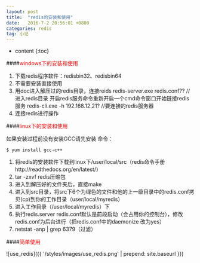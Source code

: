 ```yaml
---
layout: post
title:  "redis的安装和使用"
date:   2016-7-2 20:56:01 +0800
categories: redis
tag: 小记
---
```


* content
{:toc}

####<font color="red">windows下的安装和使用</font>

1. 下载redis程序软件：redisbin32、redisbin64
2. 不需要安装直接使用
3. 用doc进入解压过的redis目录，连接reids
redis-server.exe redis.conf?? //进入redis目录 开启redis服务命令重新开启一个cmd命令窗口开始链接redis服务
redis-cli.exe -h 192.168.12.21? //要连接的redis服务器
4. 连接redis进行操作

####<font color="red">linux下的安装和使用</font>


如果安装过程前没有安装GCC请先安装  命令：

	$ yum install gcc-c++

1. 将redis的安装软件下载到linux下/user/local/src（redis命令手册http://readthedocs.org/en/latest/）
2. tar -zxvf redis压缩包
3. 进入到解压好的文件夹后，直接make
4. 进入到src目录，将src下6个为绿色的文件和他的上一级目录中的redis.conf拷贝(cp)到你的工作目录（user/local/myredis）
5. 进入工作目录（/user/local/myredis）下
6. 执行redis.server redis.conf默认是前段启动（会占用你的控制台），修改redis.conf为后台进行（把redis.conf中的daemonize 改为yes）
7. netstat -anp \| grep 6379（过滤）

####<font color="red">简单使用</font>

![use_redis]({{ '/styles/images/use_redis.png' | prepend: site.baseurl  }})
